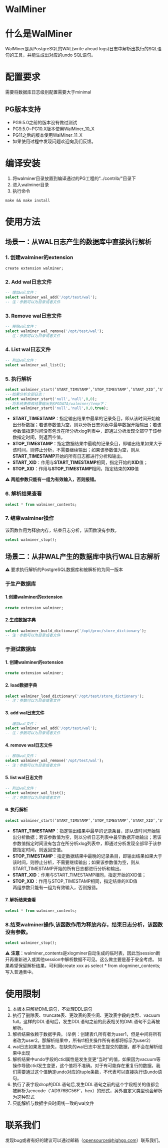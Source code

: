 WalMiner
=====

# 什么是WalMiner
WalMiner是从PostgreSQL的WAL(write ahead logs)日志中解析出执行的SQL语句的工具，并能生成出对应的undo SQL语句。

# 配置要求
需要将数据库日志级别配置需要大于minimal

## PG版本支持
- PG9.5.0之前的版本没有做过测试
- PG9.5.0~PG10.X版本使用WalMiner_10_X
- PG11之后的版本使用WalMiner_11_X
- 如果使用过程中发现问题欢迎向我们反馈。

# 编译安装
1. 将walminer目录放置到编译通过的PG工程的"../contrib/"目录下
2. 进入walminer目录
3. 执行命令
```shell
make && make install
```

# 使用方法
## 场景一：从WAL日志产生的数据库中直接执行解析
### 1. 创建walminer的extension
	create extension walminer;

### 2. Add wal日志文件
```sql
-- 增加wal文件：
select walminer_wal_add('/opt/test/wal');
-- 注：参数可以为目录或者文件
```

### 3. Remove wal日志文件
```sql
-- 移除wal文件：
select walminer_wal_remove('/opt/test/wal');
-- 注：参数可以为目录或者文件
```

### 4. List wal日志文件
```sql
-- 列出wal文件：
select walminer_wal_list();
```

### 5. 执行解析
```sql
select walminer_start(’START_TIMSTAMP’,’STOP_TIMESTAMP’,’START_XID’,’STOP_XID’)
---如果分析全部日志：
select walminer_start('null','null',0,0);
---将系统表修改结果输出到$PGDATA/walminer/temp下：
select walminer_start('null','null',0,0,true);
```

* **START_TIMESTAMP**：指定输出结果中最早的记录条目，即从该时间开始输出分析数据；若该参数值为空，则以分析日志列表中最早数据开始输出；若该参数值指定时间没有包含在所分析xlog列表中，即通过分析发现全部早于该参数指定时间，则返回空值。	
* **STOP_TIMESTAMP**：指定数据结果中最晚的记录条目，即输出结果如果大于该时间，则停止分析，不需要继续输出；如果该参数值为空，则从**START_TIMESTAMP**开始的所有日志都进行分析和输出。	
* **START_XID**：作用与**START_TIMESTAMP**相同，指定开始的**XID**值；	
* **STOP_XID**：作用与**STOP_TIMESTAMP**相同，指定结束的**XID**值	

:warning: **两组参数只能有一组为有效输入，否则报错。**



### 6. 解析结果查看
```sql
select * from walminer_contents;
```

### 7. 结束walminer操作
该函数作用为释放内存，结束日志分析，该函数没有参数。
```sql
select walminer_stop();
```


## 场景二：从非WAL产生的数据库中执行WAL日志解析
:warning: 要求执行解析的PostgreSQL数据库和被解析的为同一版本

### 于生产数据库

#### 1.创建walminer的extension
```sql
create extension walminer;
```
	
#### 2.生成数据字典
```sql
select walminer_build_dictionary('/opt/proc/store_dictionary');
-- 注：参数可以为目录或者文件
```


### 于测试数据库

#### 1. 创建walminer的extension
```sql
create extension walminer;
```

#### 2. load数据字典
```sql
select walminer_load_dictionary('/opt/test/store_dictionary');
-- 注：参数可以为目录或者文件
```
	
#### 3. add wal日志文件
```sql
-- 增加wal文件：
select walminer_wal_add('/opt/test/wal');
-- 注：参数可以为目录或者文件
```

#### 4. remove wal日志文件
```sql
-- 移除wal文件：
select walminer_wal_remove('/opt/test/wal');
-- 注：参数可以为目录或者文件
```
#### 5. list wal日志文件	
```sql
-- 列出wal文件：
select walminer_wal_list();
-- 注：参数可以为目录或者文件
```

	
#### 6. 执行解析
```sql
select walminer_start(’START_TIMSTAMP’,’STOP_TIMESTAMP’,’START_XID’,’STOP_XID’)
```
* **START_TIMESTAMP**：指定输出结果中最早的记录条目，即从该时间开始输出分析数据；若该参数值为空，则以分析日志列表中最早数据开始输出；若该参数值指定时间没有包含在所分析xlog列表中，即通过分析发现全部早于该参数指定时间，则返回空值。	
* **STOP_TIMESTAMP**：指定数据结果中最晚的记录条目，即输出结果如果大于该时间，则停止分析，不需要继续输出；如果该参数值为空，则从START_TIMESTAMP开始的所有日志都进行分析和输出。	
* **START_XID**：作用与START_TIMESTAMP相同，指定开始的XID值；	
* **STOP_XID**：作用与STOP_TIMESTAMP相同，指定结束的XID值	
	两组参数只能有一组为有效输入，否则报错。	

#### 7. 解析结果查看
```sql
select * from walminer_contents;
```

### 8.结束walminer操作,该函数作用为释放内存，结束日志分析，该函数没有参数。
```sql
select walminer_stop();
```

:warning: **注意**：walminer_contents是xlogminer自动生成的临时表，因此当session断开再重新进入或其他session中解析数据不可见。这么做主要是基于安全考虑。
      如果希望保留解析结果，可利用create xxx as select * from  xlogminer_contents;写入普通表中。

# 使用限制
1. 本版本只解析DML语句，不处理DDL语句
2. 执行了删除表、truncate表、更改表的表空间、更改表字段的类型、vacuum full，这样的DDL语句后，发生DDL语句之前的此表相关的DML语句不会再被解析。
3. 解析结果依赖于数据字典。（举例：创建表t1,所有者为user1，但是中间将所有者改为user2。那解析结果中，所有t1相关操作所有者都将标示为user2）
4. wal日志如果发生缺失，在缺失的wal日志中发生提交的数据，都不会在解析结果中出现
5. 解析结果中undo字段的ctid属性是发生变更“当时”的值，如果因为vacuum等操作导致ctid发生变更，这个值将不准确。对于有可能存在重复行的数据，我们需要通过这个值确定undo对应的tuple条数，不代表可以直接执行该undo语句。
6. 执行了表字段drop的DDL语句后,发生DDL语句之前的这个字段相关的值都会被解析为encode（'AD976BC56F'，hex）的形式，另外自定义类型也会解析为这种形式
7. 只能解析与数据字典时间线一致的wal文件

# 联系我们
发现bug或者有好的建议可以通过邮箱（opensource@highgo.com）联系我们。
